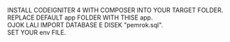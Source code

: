 INSTALL CODEIGNITER 4 WITH COMPOSER INTO YOUR TARGET FOLDER.\
REPLACE DEFAULT app FOLDER WITH THISE app.\
OJOK LALI IMPORT DATABASE E DISEK "pemrok.sql".\
SET YOUR env FILE.

